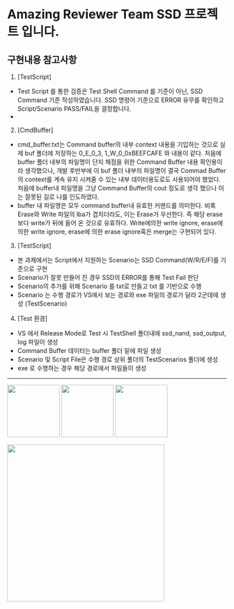 # Amazing Reviewer Team SSD 프로젝트 입니다.

## 구현내용 참고사항
1. [TestScript]
- Test Script 를 통한 검증은 Test Shell Command 를 기준이 아닌, SSD Command 기준 작성하였습니다. SSD 명령어 기준으로 ERROR 유무를 확인하고 Script/Scenario PASS/FAIL을 결정합니다.
- 
2. [CmdBuffer]
- cmd_buffer.txt는 Command buffer의 내부 context 내용을 기입하는 것으로 실제 buf 폴더에 저장하는 0_E_0_3, 1_W_0_0xBEEFCAFE 와 내용이 같다.
처음에 buffer 폴더 내부의 파일명이 단지 채점을 위한 Command Buffer 내용 확인용이라 생각했으나, 개발 후반부에 이 buf 폴더 내부의 파일명이 
결국 Commad Buffer의 context를 계속 유지 시켜줄 수 있는 내부 데이터용도로도 사용되어야 했었다. 
처음에 buffer내 파일명을 그냥 Command Buffer의 cout 정도로 생각 했으나 이는 잘못된 길로 나를 인도하였다.
- buffer 내 파일명은 모두 command buffer내 유효한 커맨드를 의미한다. 비록 Erase와 Write 파일의 lba가 겹치더라도, 이는 Erase가 우선한다. 즉 해당 erase보다 write가 뒤에 들어 온 것으로 유효하다.
Write에의한 write ignore, erase에 의한 write ignore, erase에 의한 erase ignore혹은 merge는 구현되어 있다.

3. [TestScript]
- 본 과제에서는 Script에서 지원하는 Scenario는 SSD Command(W/R/E/F)를 기준으로 구현
- Scenario가 잘못 만들어 진 경우 SSD의 ERROR를 통해 Test Fail 판단
- Scenario의 추가를 위해 Scenario 를 txt로 만들고 txt 를 기반으로 수행
- Scenario 는 수행 경로가 VS에서 보는 경로와 exe 파일의 경로가 달라 2군데에 생성 (TestScenario)
 
4. [Test 환경]
- VS 에서 Release Mode로 Test 시 TestShell 폴더내에 ssd_nand, ssd_output, log 파일이 생성
- Command Buffer 데이터는 buffer 폴더 밑에 파일 생성
- Scenario 및 Script File은 수행 경로 상위 폴더의 TestScenarios 폴더에 생성
- exe 로 수행하는 경우 해당 경로에서 파일들이 생성

---
<img src ="https://encrypted-tbn0.gstatic.com/images?q=tbn:ANd9GcQEFq__WA1GsvqVFhNqU_Hx0h1J424IeyClmQ&s" width=120></img>
<img src="https://lettering.org/wp-content/uploads/2023/11/t.jpg" width=120> </img>
<img src = "https://scontent-ssn1-1.xx.fbcdn.net/v/t39.30808-6/299799697_455431886597333_3598393631017228322_n.png?stp=dst-png_s960x960&_nc_cat=109&ccb=1-7&_nc_sid=cc71e4&_nc_ohc=zxMxCidHWGIQ7kNvwHDeWS8&_nc_oc=AdmyR1OD0ZZ_7llG4VjIu2VmhpHSo-HWLvsi5Q0ddIZ9pL8mJcvK818e4koNA535_mg&_nc_zt=23&_nc_ht=scontent-ssn1-1.xx&_nc_gid=0MmvMeTbxzcXbhRmGsTobw&oh=00_AfJ10_tfY_eySS6u1NO0fQWPdlKhY8atIMwoO6QL3wyong&oe=68232FF7" height=120></img>

<img src="https://m.media-amazon.com/images/I/61dvFjB0lJL._AC_UF894,1000_QL80_.jpg" width=360> </img>

